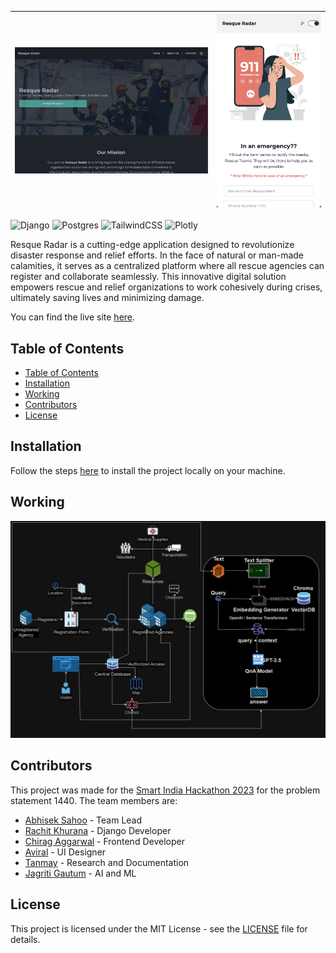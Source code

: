 | ![Thumbnail](assets/images/thumbnail.png) | ![Logo](assets/images/thumbnail_portrait.png) |
| :---: | :---: |

![Django](https://img.shields.io/badge/django-%23092E20.svg?style=for-the-badge&logo=django&logoColor=white) ![Postgres](https://img.shields.io/badge/postgres-%23316192.svg?style=for-the-badge&logo=postgresql&logoColor=white) ![TailwindCSS](https://img.shields.io/badge/tailwindcss-%2338B2AC.svg?style=for-the-badge&logo=tailwind-css&logoColor=white) ![Plotly](https://img.shields.io/badge/Plotly-%233F4F75.svg?style=for-the-badge&logo=plotly&logoColor=white)


Resque Radar is a cutting-edge application designed to revolutionize disaster response and relief efforts. In the face of natural or man-made calamities, it serves as a centralized platform where all rescue agencies can register and collaborate seamlessly. This innovative digital solution empowers rescue and relief organizations to work cohesively during crises, ultimately saving lives and minimizing damage.

You can find the live site <a href="https://rescueradar.azurewebsites.net/" target="_blank">here</a>.

## Table of Contents

- [Table of Contents](#table-of-contents)
- [Installation](#installation)
- [Working](#working)
- [Contributors](#contributors)
- [License](#license)

## Installation

Follow the steps [here](docs/installation.md) to install the project locally on your machine.

## Working

![Working](assets/images/flow-diagram.jpeg)

## Contributors

This project was made for the [Smart India Hackathon 2023](https://www.sih.gov.in/) for the problem statement 1440. The team members are:

- [Abhisek Sahoo](https://github.com/abhisek-1221) - Team Lead
- [Rachit Khurana](https://github.com/notnotrachit) - Django Developer
- [Chirag Aggarwal](https://github.com/ChiragAgg5k) - Frontend Developer
- [Aviral](https://github.com/PlasmicZ) - UI Designer
- [Tanmay](https://github.com/JagritiGautam793) - Research and Documentation
- [Jagriti Gautum](https://github.com/TanmayChachra) - AI and ML

## License

This project is licensed under the MIT License - see the [LICENSE](/LICENSE.md) file for details.
